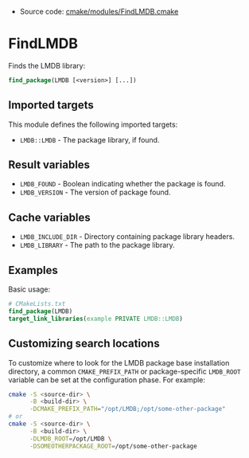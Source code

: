 <!-- This is auto-generated file. -->
* Source code: [cmake/modules/FindLMDB.cmake](https://github.com/petk/php-build-system/blob/master/cmake/cmake/modules/FindLMDB.cmake)

# FindLMDB

Finds the LMDB library:

```cmake
find_package(LMDB [<version>] [...])
```

## Imported targets

This module defines the following imported targets:

* `LMDB::LMDB` - The package library, if found.

## Result variables

* `LMDB_FOUND` - Boolean indicating whether the package is found.
* `LMDB_VERSION` - The version of package found.

## Cache variables

* `LMDB_INCLUDE_DIR` - Directory containing package library headers.
* `LMDB_LIBRARY` - The path to the package library.

## Examples

Basic usage:

```cmake
# CMakeLists.txt
find_package(LMDB)
target_link_libraries(example PRIVATE LMDB::LMDB)
```

## Customizing search locations

To customize where to look for the LMDB package base
installation directory, a common `CMAKE_PREFIX_PATH` or
package-specific `LMDB_ROOT` variable can be set at
the configuration phase. For example:

```sh
cmake -S <source-dir> \
      -B <build-dir> \
      -DCMAKE_PREFIX_PATH="/opt/LMDB;/opt/some-other-package"
# or
cmake -S <source-dir> \
      -B <build-dir> \
      -DLMDB_ROOT=/opt/LMDB \
      -DSOMEOTHERPACKAGE_ROOT=/opt/some-other-package
```
